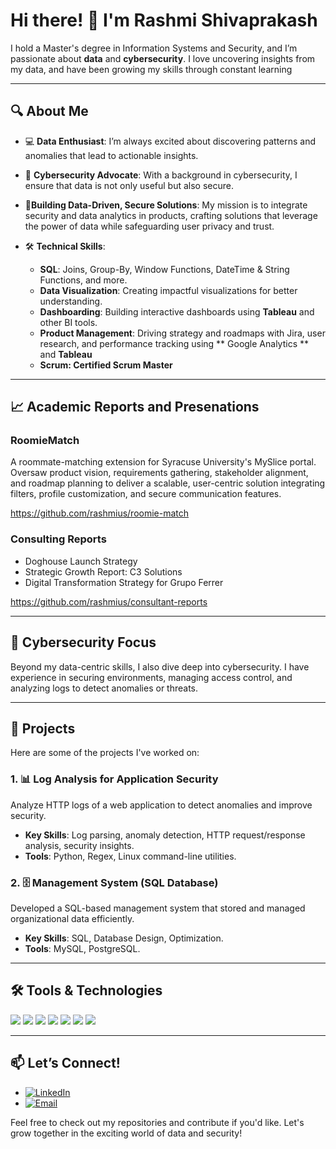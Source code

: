 # Hi there! 👋 I'm **Rashmi Shivaprakash**

I hold a Master's degree in Information Systems and Security, and I’m passionate about **data** and **cybersecurity**. I love uncovering insights from my data, and have been growing my skills through constant learning

---

## 🔍 **About Me**

- 💻 **Data Enthusiast**: I’m always excited about discovering patterns and anomalies that lead to actionable insights.  
- 🔐 **Cybersecurity Advocate**: With a background in cybersecurity, I ensure that data is not only useful but also secure.
- 🌟**Building Data-Driven, Secure Solutions**: My mission is to integrate security and data analytics in products, crafting solutions that leverage the power of data while safeguarding    user privacy and trust.

- 🛠️ **Technical Skills**:
  - **SQL**: Joins, Group-By, Window Functions, DateTime & String Functions, and more.
  - **Data Visualization**: Creating impactful visualizations for better understanding.
  - **Dashboarding**: Building interactive dashboards using **Tableau** and other BI tools.
  - **Product Management**: Driving strategy and roadmaps with Jira, user research, and performance tracking using ** Google Analytics ** and **Tableau**
  - **Scrum: Certified Scrum Master**

---

## 📈 Academic Reports and Presenations

### RoomieMatch
A roommate-matching extension for Syracuse University's MySlice portal. Oversaw product vision, requirements gathering, stakeholder alignment, and roadmap planning to deliver a scalable, user-centric solution integrating filters, profile customization, and secure communication features.

https://github.com/rashmius/roomie-match

### Consulting Reports
- Doghouse Launch Strategy
- Strategic Growth Report: C3 Solutions
- Digital Transformation Strategy for Grupo Ferrer

https://github.com/rashmius/consultant-reports

--- 

## 🔐 **Cybersecurity Focus**

Beyond my data-centric skills, I also dive deep into cybersecurity. I have experience in securing environments, managing access control, and analyzing logs to detect anomalies or threats.

---

## 📂 **Projects**

Here are some of the projects I've worked on:

### 1. 📊 **Log Analysis for Application Security**
Analyze HTTP logs of a web application to detect anomalies and improve security.
- **Key Skills**: Log parsing, anomaly detection, HTTP request/response analysis, security insights.
- **Tools**: Python, Regex, Linux command-line utilities.

### 2. 🗄️ **Management System (SQL Database)**
Developed a SQL-based management system that stored and managed organizational data efficiently.
- **Key Skills**: SQL, Database Design, Optimization.
- **Tools**: MySQL, PostgreSQL.

---


## 🛠️ **Tools & Technologies**
<p align="left">
  <img src="https://img.shields.io/badge/-SQL-4479A1?style=flat-square&logo=postgresql&logoColor=white" />
  <img src="https://img.shields.io/badge/-Python-FFD43B?style=flat-square&logo=python&logoColor=blue" />
  <img src="https://img.shields.io/badge/-Tableau-E97627?style=flat-square&logo=tableau&logoColor=white" />
  <img src="https://img.shields.io/badge/-Git-F05032?style=flat-square&logo=git&logoColor=white" />
  <img src="https://img.shields.io/badge/-Linux-FCC624?style=flat-square&logo=linux&logoColor=black" />
  <img src="https://img.shields.io/badge/-Vim-019733?style=flat-square&logo=vim&logoColor=white" />
  <img src="https://img.shields.io/badge/-AWS-232F3E?style=flat-square&logo=amazonaws&logoColor=white" />
</p>

---

## 📫 **Let’s Connect!**

- [![LinkedIn](https://img.shields.io/badge/-LinkedIn-0077B5?style=flat-square&logo=linkedin&logoColor=white)](https://www.linkedin.com/in/rashmi-us)
- [![Email](https://img.shields.io/badge/-Email-D14836?style=flat-square&logo=gmail&logoColor=white)](mailto:rashmicluny@gmail.com)

Feel free to check out my repositories and contribute if you'd like. Let's grow together in the exciting world of data and security!
